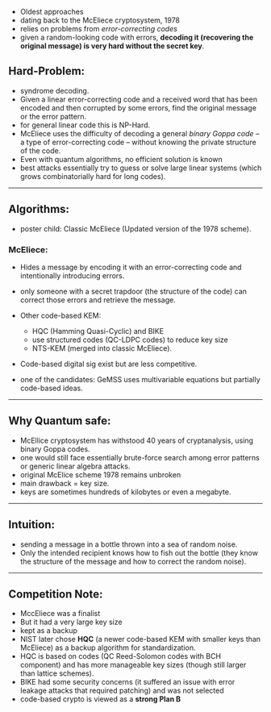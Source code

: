 - Oldest approaches
- dating back to the McEliece cryptosystem, 1978
- relies on problems from _error-correcting codes_
- given a random-looking code with errors, **decoding it (recovering the original message) is very hard without the secret key**.

## Hard-Problem:

- syndrome decoding.
- Given a linear error-correcting code and a received word that has been encoded and then corrupted by some errors, find the original message or the error pattern.
- for general linear code this is NP-Hard.
- McEliece uses the difficulty of decoding a general _binary Goppa code_ – a type of error-correcting code – without knowing the private structure of the code.
- Even with quantum algorithms, no efficient solution is known
- best attacks essentially try to guess or solve large linear systems (which grows combinatorially hard for long codes).

---
## Algorithms:

- poster child: Classic McEliece (Updated version of the 1978 scheme).
### McEliece:
- Hides a message by encoding it with an error-correcting code and intentionally introducing errors.
- only someone with a secret trapdoor (the structure of the code) can correct those errors and retrieve the message.

- Other code-based KEM:
	- HQC (Hamming Quasi-Cyclic) and BIKE
	- use structured codes (QC-LDPC codes) to reduce key size
	- NTS-KEM (merged into classic McEliece).
- Code-based digital sig exist but are less competitive.
- one of the candidates: GeMSS uses multivariable equations but partially code-based ideas.

---
## Why Quantum safe:

- McEllice cryptosystem has withstood 40 years of cryptanalysis, using binary Goppa codes.
- one would still face essentially brute-force search among error patterns or generic linear algebra attacks.
- original McElice scheme 1978 remains unbroken
- main drawback = key size.
- keys are sometimes hundreds of kilobytes  or even a megabyte.
---
## Intuition:
- sending a message in a bottle thrown into a sea of random noise.
- Only the intended recipient knows how to fish out the bottle (they know the structure of the message and how to correct the random noise).
---
## Competition Note:
- MccEliece was a finalist
- But it had a very large key size
- kept as a backup
- NIST later chose **HQC** (a newer code-based KEM with smaller keys than McEliece) as a backup algorithm for standardization​.
- HQC is based on codes (QC Reed-Solomon codes with BCH component) and has more manageable key sizes (though still larger than lattice schemes).
- BIKE had some security concerns (it suffered an issue with error leakage attacks that required patching) and was not selected
- code-based crypto is viewed as a **strong Plan B**